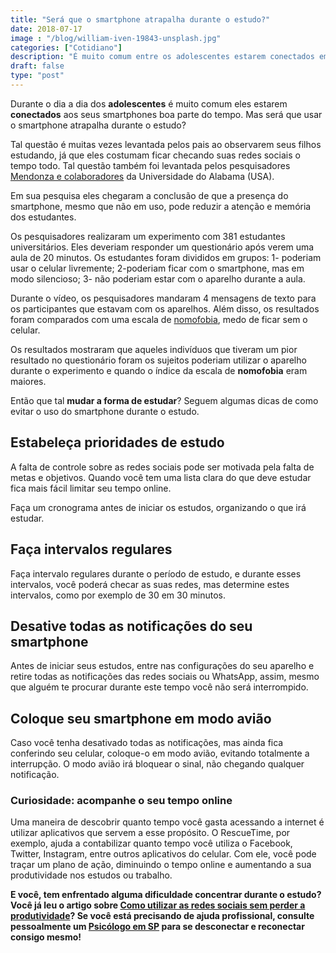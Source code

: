 ```yaml
---
title: "Será que o smartphone atrapalha durante o estudo?"
date: 2018-07-17
image : "/blog/william-iven-19843-unsplash.jpg"
categories: ["Cotidiano"]
description: "É muito comum entre os adolescentes estarem conectados em suas redes sociais durante as horas de estudo. Será que o smartphone atrapalha durante o estudo?"
draft: false
type: "post"
---
```



Durante o dia a dia dos **adolescentes** é muito comum eles estarem **conectados** aos seus smartphones boa parte do tempo. Mas será que usar o smartphone atrapalha durante o estudo?

Tal questão é muitas vezes levantada pelos pais ao observarem seus filhos estudando, já que eles costumam ficar checando suas redes sociais o tempo todo. Tal questão também foi levantada pelos pesquisadores [Mendonza e colaboradores](https://www.sciencedirect.com/science/article/pii/S0747563218301912) da Universidade do Alabama (USA).

Em sua pesquisa eles chegaram a conclusão de que a presença do smartphone, mesmo que não em uso, pode reduzir a atenção e memória dos estudantes.

Os pesquisadores realizaram um experimento com 381 estudantes universitários. Eles deveriam responder um questionário após verem uma aula de 20 minutos. Os estudantes foram divididos em grupos: 1- poderiam usar o celular livremente; 2-poderiam ficar com o smartphone, mas em modo silencioso; 3- não poderiam estar com o aparelho durante a aula.

Durante o vídeo, os pesquisadores mandaram 4 mensagens de texto para os participantes que estavam com os aparelhos. Além disso, os resultados foram comparados com uma escala de [nomofobia](/nomofobia-medo-de-ficar-sem-o-celular/), medo de ficar sem o celular.

Os resultados mostraram que aqueles indivíduos que tiveram um pior resultado no questionário foram os sujeitos poderiam utilizar o aparelho durante o experimento e quando o índice da escala de **nomofobia** eram maiores.

Então que tal **mudar a forma de estudar**? Seguem algumas dicas de como evitar o uso do smartphone durante o estudo.

## **Estabeleça prioridades de estudo**

A falta de controle sobre as redes sociais pode ser motivada pela falta de metas e objetivos. Quando você tem uma lista clara do que deve estudar fica mais fácil limitar seu tempo online.

Faça um cronograma antes de iniciar os estudos, organizando o que irá estudar.

## **Faça intervalos regulares**

Faça intervalo regulares durante o período de estudo, e durante esses intervalos, você poderá checar as suas redes, mas determine estes intervalos, como por exemplo de 30 em 30 minutos.

## **Desative todas as notificações do seu smartphone**

Antes de iniciar seus estudos, entre nas configurações do seu aparelho e retire todas as notificações das redes sociais ou WhatsApp, assim, mesmo que alguém te procurar durante este tempo você não será interrompido.

## **Coloque seu smartphone em modo avião**

Caso você tenha desativado todas as notificações, mas ainda fica conferindo seu celular, coloque-o em modo avião, evitando totalmente a interrupção. O modo avião irá bloquear o sinal, não chegando qualquer notificação.

### Curiosidade: acompanhe o seu tempo online

Uma maneira de descobrir quanto tempo você gasta acessando a internet é utilizar aplicativos que servem a esse propósito. O RescueTime, por exemplo, ajuda a contabilizar quanto tempo você utiliza o Facebook, Twitter, Instagram, entre outros aplicativos do celular. Com ele, você pode traçar um plano de ação, diminuindo o tempo online e aumentando a sua produtividade nos estudos ou trabalho.

**E você, tem enfrentado alguma dificuldade concentrar durante o estudo? Você já leu o artigo sobre [Como utilizar as redes sociais sem perder a produtividade](/como-utilizar-as-redes-sociais-sem-perder-a-produtividade/)? Se você está precisando de ajuda profissional, consulte pessoalmente um [Psicólogo em SP](/) para se desconectar e reconectar consigo mesmo!**